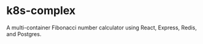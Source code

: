 # k8s-complex

A multi-container Fibonacci number calculator using React, Express, Redis, and Postgres.